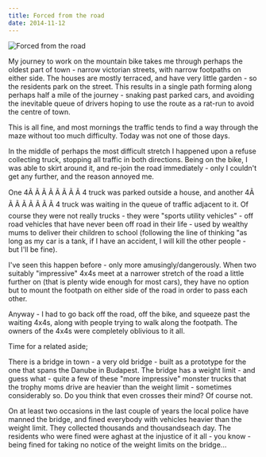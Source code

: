 ```yaml
---
title: Forced from the road
date: 2014-11-12
---
```


![Forced from the road](https://source.unsplash.com/di8ognBauG0/1600x900)

My journey to work on the mountain bike takes me through perhaps the oldest part of town - narrow victorian streets, with narrow footpaths on either side. The houses are mostly terraced, and have very little garden - so the residents park on the street. This results in a single path forming along perhaps half a mile of the journey - snaking past parked cars, and avoiding the inevitable queue of drivers hoping to use the route as a rat-run to avoid the centre of town.

This is all fine, and most mornings the traffic tends to find a way through the maze without too much difficulty. Today was not one of those days.

In the middle of perhaps the most difficult stretch I happened upon a refuse collecting truck, stopping all traffic in both directions. Being on the bike, I was able to skirt around it, and re-join the road immediately - only I couldn't get any further, and the reason annoyed me.

One 4Ã Ã Ã Ã Ã Ã Ã Ã 4 truck was parked outside a house, and another 4Ã Ã Ã Ã Ã Ã Ã Ã 4 truck was waiting in the queue of traffic adjacent to it. Of course they were not really trucks - they were "sports utility vehicles" - off road vehicles that have never been off road in their life - used by wealthy mums to deliver their children to school (following the line of thinking "as long as my car is a tank, if I have an accident, I will kill the other people - but I'll be fine).

I've seen this happen before - only more amusingly/dangerously. When two suitably "impressive" 4x4s meet at a narrower stretch of the road a little further on (that is plenty wide enough for most cars), they have no option but to mount the footpath on either side of the road in order to pass each other.

Anyway - I had to go back off the road, off the bike, and squeeze past the waiting 4x4s, along with people trying to walk along the footpath. The owners of the 4x4s were completely oblivious to it all.

Time for a related aside;

There is a bridge in town - a very old bridge - built as a prototype for the one that spans the Danube in Budapest. The bridge has a weight limit - and guess what - quite a few of these "more impressive" monster trucks that the trophy moms drive are heavier than the weight limit - sometimes considerably so. Do you think that even crosses their mind? Of course not.

On at least two occasions in the last couple of years the local police have manned the bridge, and fined everybody with vehicles heavier than the weight limit. They collected thousands and thousandseach day. The residents who were fined were aghast at the injustice of it all - you know - being fined for taking no notice of the weight limits on the bridge...